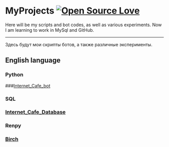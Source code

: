 # MyProjects [![Open Source Love](https://firstcontributions.github.io/open-source-badges/badges/open-source-v1/open-source.png)](https://github.com/firstcontributions/open-source-badges)
Here will be my scripts and bot codes, as well as various experiments.
Now I am learning to work in MySql and GitHub.

_____________________________

Здесь будут мои скрипты ботов, а также различные эксперименты.

## English language
### Python 
###[Internet_Cafe_bot](Python/Telebots/Internet_cafe_bot.md)
### SQL
### [Internet_Cafe_Database](SQL/Internet_cafe/Internet_cafe_database.md)
### Renpy
### [Birch](RenPy/Birch_Scripts/Birch_Doc.md)